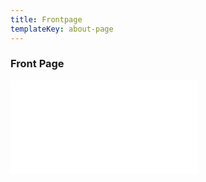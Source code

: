 ```yaml
---
title: Frontpage
templateKey: about-page
---
```


### Front Page

<div style="float: left; width: 500px; margin-right: 8px; overflow-x: hidden" >
   <iframe SRC="/newsletter" SCROLLING="auto" FRAMEBORDER="0"/>
</div>

### middle

<div style="float: left; width: 500px; margin-right: 8px; overflow-x: hidden" >
   <iframe SRC="/newsletter" SCROLLING="auto" FRAMEBORDER="0"/>
</div>


